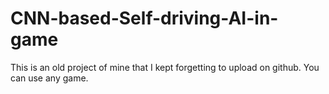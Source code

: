 # CNN-based-Self-driving-AI-in-game
This is an old project of mine that I kept forgetting to upload on github. You can use any game.
